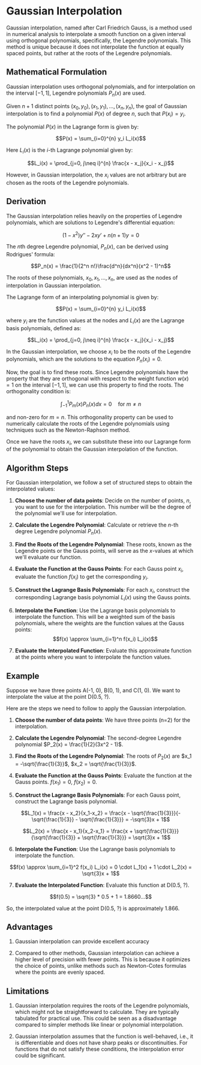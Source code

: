 # Gaussian Interpolation

Gaussian interpolation, named after Carl Friedrich Gauss, is a method used in numerical analysis to interpolate a smooth function on a given interval using orthogonal polynomials, specifically, the Legendre polynomials. This method is unique because it does not interpolate the function at equally spaced points, but rather at the roots of the Legendre polynomials.

## Mathematical Formulation

Gaussian interpolation uses orthogonal polynomials, and for interpolation on the interval $[-1, 1]$, Legendre polynomials $P_n(x)$ are used. 

Given $n+1$ distinct points $(x_0, y_0), (x_1, y_1), ..., (x_n, y_n)$, the goal of Gaussian interpolation is to find a polynomial $P(x)$ of degree $n$, such that $P(x_i) = y_i$. 

The polynomial $P(x)$ in the Lagrange form is given by:

$$P(x) = \sum_{i=0}^{n} y_i L_i(x)$$

Here $L_i(x)$ is the $i$-th Lagrange polynomial given by:

$$L_i(x) = \prod_{j=0, j\neq i}^{n} \frac{x - x_j}{x_i - x_j}$$

However, in Gaussian interpolation, the $x_i$ values are not arbitrary but are chosen as the roots of the Legendre polynomials.

## Derivation

The Gaussian interpolation relies heavily on the properties of Legendre polynomials, which are solutions to Legendre's differential equation:

$$(1 - x^2)y'' - 2xy' + n(n+1)y = 0$$

The $n$th degree Legendre polynomial, $P_n(x)$, can be derived using Rodrigues' formula:

$$P_n(x) = \frac{1}{2^n n!}\frac{d^n}{dx^n}(x^2 - 1)^n$$

The roots of these polynomials, $x_0, x_1, ..., x_{n}$, are used as the nodes of interpolation in Gaussian interpolation.

The Lagrange form of an interpolating polynomial is given by:

$$P(x) = \sum_{i=0}^{n} y_i L_i(x)$$

where $y_i$ are the function values at the nodes and $L_i(x)$ are the Lagrange basis polynomials, defined as:

$$L_i(x) = \prod_{j=0, j\neq i}^{n} \frac{x - x_j}{x_i - x_j}$$

In the Gaussian interpolation, we choose $x_i$ to be the roots of the Legendre polynomials, which are the solutions to the equation $P_n(x_i) = 0$.

Now, the goal is to find these roots. Since Legendre polynomials have the property that they are orthogonal with respect to the weight function $w(x) = 1$ on the interval $[-1, 1]$, we can use this property to find the roots. The orthogonality condition is:

$$\int_{-1}^{1} P_m(x) P_n(x) dx = 0 \quad \text{for } m \neq n$$

and non-zero for $m = n$. This orthogonality property can be used to numerically calculate the roots of the Legendre polynomials using techniques such as the Newton-Raphson method.

Once we have the roots $x_i$, we can substitute these into our Lagrange form of the polynomial to obtain the Gaussian interpolation of the function.

## Algorithm Steps

For Gaussian interpolation, we follow a set of structured steps to obtain the interpolated values:

1. **Choose the number of data points**: Decide on the number of points, $n$, you want to use for the interpolation. This number will be the degree of the polynomial we'll use for interpolation.

2. **Calculate the Legendre Polynomial**: Calculate or retrieve the $n$-th degree Legendre polynomial $P_n(x)$. 

3. **Find the Roots of the Legendre Polynomial**: These roots, known as the Legendre points or the Gauss points, will serve as the $x$-values at which we'll evaluate our function.

4. **Evaluate the Function at the Gauss Points**: For each Gauss point $x_i$, evaluate the function $f(x_i)$ to get the corresponding $y_i$.

5. **Construct the Lagrange Basis Polynomials**: For each $x_i$, construct the corresponding Lagrange basis polynomial $L_i(x)$ using the Gauss points.

6. **Interpolate the Function**: Use the Lagrange basis polynomials to interpolate the function. This will be a weighted sum of the basis polynomials, where the weights are the function values at the Gauss points: $$f(x) \approx \sum_{i=1}^n f(x_i) L_i(x)$$

7. **Evaluate the Interpolated Function**: Evaluate this approximate function at the points where you want to interpolate the function values.

## Example

Suppose we have three points A(-1, 0), B(0, 1), and C(1, 0). We want to interpolate the value at the point D(0.5, ?).

Here are the steps we need to follow to apply the Gaussian interpolation.

1. **Choose the number of data points**: We have three points (n=2) for the interpolation.

2. **Calculate the Legendre Polynomial**: The second-degree Legendre polynomial $P_2(x) = \frac{1}{2}(3x^2 - 1)$.

3. **Find the Roots of the Legendre Polynomial**: The roots of $P_2(x)$ are $x_1 = -\sqrt{\frac{1}{3}}$, $x_2 = \sqrt{\frac{1}{3}}$.

4. **Evaluate the Function at the Gauss Points**: Evaluate the function at the Gauss points. $f(x_1) = 0$, $f(x_2) = 0$.

5. **Construct the Lagrange Basis Polynomials**: For each Gauss point, construct the Lagrange basis polynomial.

$$L_1(x) = \frac{x - x_2}{x_1-x_2} = \frac{x - \sqrt{\frac{1}{3}}}{-\sqrt{\frac{1}{3}} - \sqrt{\frac{1}{3}}} = -\sqrt{3}x + 1$$

$$L_2(x) = \frac{x - x_1}{x_2-x_1} = \frac{x + \sqrt{\frac{1}{3}}}{\sqrt{\frac{1}{3}} + \sqrt{\frac{1}{3}}} = \sqrt{3}x + 1$$

6. **Interpolate the Function**: Use the Lagrange basis polynomials to interpolate the function.

$$f(x) \approx \sum_{i=1}^2 f(x_i) L_i(x) = 0 \cdot L_1(x) + 1 \cdot L_2(x) = \sqrt{3}x + 1$$

7. **Evaluate the Interpolated Function**: Evaluate this function at D(0.5, ?).

$$f(0.5) = \sqrt{3} * 0.5 + 1 = 1.8660...$$

So, the interpolated value at the point D(0.5, ?) is approximately 1.866. 

## Advantages

1. Gaussian interpolation can provide excellent accuracy

2. Compared to other methods, Gaussian interpolation can achieve a higher level of precision with fewer points. This is because it optimizes the choice of points, unlike methods such as Newton-Cotes formulas where the points are evenly spaced.

## Limitations

1. Gaussian interpolation requires the roots of the Legendre polynomials, which might not be straightforward to calculate. They are typically tabulated for practical use. This could be seen as a disadvantage compared to simpler methods like linear or polynomial interpolation.

2. Gaussian interpolation assumes that the function is well-behaved, i.e., it is differentiable and does not have sharp peaks or discontinuities. For functions that do not satisfy these conditions, the interpolation error could be significant.
